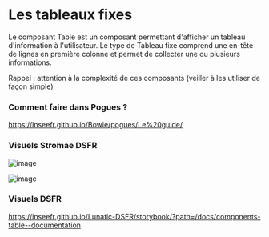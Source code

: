 # Les tableaux fixes

Le composant Table est un composant permettant d'afficher un tableau d'information à l'utilisateur.
Le type de Tableau fixe comprend une en-tête de lignes en première colonne et permet de collecter une ou plusieurs informations.

Rappel : attention à la complexité de ces composants (veiller à les utiliser de façon simple)

### Comment faire dans Pogues ?

https://inseefr.github.io/Bowie/pogues/Le%20guide/

### Visuels Stromae DSFR

![image](https://github.com/InseeFr/Stromae/assets/71011059/78e10708-335c-49f5-a042-2d8dbb28605a)

![image](https://github.com/InseeFr/Stromae/assets/71011059/0551741d-05d6-4254-b866-48eacccf6034)


### Visuels DSFR

https://inseefr.github.io/Lunatic-DSFR/storybook/?path=/docs/components-table--documentation
